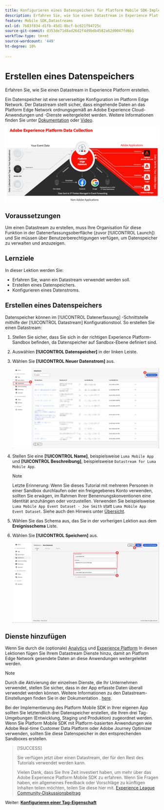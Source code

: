 ```yaml
---
title: Konfigurieren eines Datenspeichers für Platform Mobile SDK-Implementierungen
description: Erfahren Sie, wie Sie einen Datastream in Experience Platform erstellen.
feature: Mobile SDK,Datastreams
exl-id: 7b83f834-d1fb-45d1-8bcf-bc621f94725c
source-git-commit: d353de71d8ad26d2f4d9bdb4582a62d0047fd6b1
workflow-type: tm+mt
source-wordcount: '449'
ht-degree: 10%

---
```


# Erstellen eines Datenspeichers

Erfahren Sie, wie Sie einen Datastream in Experience Platform erstellen.

Ein Datenspeicher ist eine serverseitige Konfiguration im Platform Edge Network. Der Datastream stellt sicher, dass eingehende Daten an das Platform Edge Network ordnungsgemäß an Adobe Experience Cloud-Anwendungen und -Dienste weitergeleitet werden. Weitere Informationen finden Sie unter [Dokumentation](https://experienceleague.adobe.com/docs/experience-platform/datastreams/overview.html?lang=de) oder [Video](https://experienceleague.adobe.com/docs/platform-learn/data-collection/edge-network/configure-datastreams.html?lang=de).

![Architektur](assets/architecture.png)

## Voraussetzungen

Um einen Datastream zu erstellen, muss Ihre Organisation für diese Funktion in der Datenerfassungsoberfläche (zuvor [!UICONTROL Launch]) und Sie müssen über Benutzerberechtigungen verfügen, um Datenspeicher zu verwalten und anzuzeigen.

## Lernziele

In dieser Lektion werden Sie:

* Erfahren Sie, wann ein Datastream verwendet werden soll.
* Erstellen eines Datenspeichers.
* Konfigurieren eines Datenstroms.

## Erstellen eines Datenspeichers

Datenspeicher können im [!UICONTROL Datenerfassung] -Schnittstelle mithilfe der [!UICONTROL Datastream] Konfigurationstool. So erstellen Sie einen Datastream:

1. Stellen Sie sicher, dass Sie sich in der richtigen Experience Platform-Sandbox befinden, da Datenspeicher auf Sandbox-Ebene definiert sind.
1. Auswählen **[!UICONTROL Datenspeicher]** in der linken Leiste.
1. Wählen Sie **[!UICONTROL Neuer Datenstrom]** aus.

   ![datastreams home](assets/datastream-new.png)

1. Stellen Sie eine **[!UICONTROL Name]**, beispielsweise `Luma Mobile App` und **[!UICONTROL Beschreibung]**, beispielsweise `Datastream for Luma Mobile App`.

   >[!NOTE]
   >
   >Letzte Erinnerung: Wenn Sie dieses Tutorial mit mehreren Personen in einer Sandbox durchlaufen oder ein freigegebenes Konto verwenden, sollten Sie erwägen, im Rahmen Ihrer Benennungskonventionen eine Identität anzuhängen oder vorzustellen. Verwenden Sie beispielsweise `Luma Mobile App Event Dataset - Joe Smith` statt `Luma Mobile App Event Dataset`. Siehe auch den Hinweis unter [Übersicht](overview.md).

1. Wählen Sie das Schema aus, das Sie in der vorherigen Lektion aus dem **Ereignisschema** Liste.
1. Wählen Sie **[!UICONTROL Speichern]** aus.

   ![neue Datenspeicher](assets/datastream-name.png)


## Dienste hinzufügen

Wenn Sie durch die (optionale) [Analytics](analytics.md) und [Experience Platform](platform.md) In diesen Lektionen fügen Sie Ihrem Datastream Dienste hinzu, damit an Platform Edge Network gesendete Daten an diese Anwendungen weitergeleitet werden.

<!--

### Adobe Analytics

1. Select **[!UICONTROL Add Service]**.

1. Add **[!UICONTROL Adobe Analytics]** from the [!UICONTROL Service] list, 

1. Enter the name of the report site that you want to use in **[!UICONTROL Report Suite ID]**.

1. Enable the service by switching **[!UICONTROL Enabled]** on.

1. Select **[!UICONTROL Save]**.

   ![Add Adobe Analytics as datastream service](assets/datastream-service-aa.png)


### Adobe Experience Platform

You might also want to enable the Adobe Experience Platform service. 

>[!IMPORTANT]
>
>You can only enable the Adobe Experience Platform service when having created an event dataset. If you don't already have an event dataset created, follow the instructions [here](platform.md).

1. Click ![Add](https://spectrum.adobe.com/static/icons/workflow_18/Smock_AddCircle_18_N.svg) **[!UICONTROL Add Service]** to add another service.

1. Select **[!UICONTROL Adobe Experience Platform]** from the [!UICONTROL Service] list.

1. Enable the service by switching **[!UICONTROL Enabled]** on.

1. Select the **[!UICONTROL Event Dataset]** that you created as part of the [Create a dataset](platform.md#create-a-dataset) instructions, for example **Luma Mobile App Event Dataset**

1. Select **[!UICONTROL Save]**.

   ![Add Adobe Experience Platform as a datastream service](assets/datastream-service-aep.png)
1. The final configuration should look something like this.
   
   ![datastream settings](assets/datastream-settings.png)

-->


>[!NOTE]
>
>Durch die Aktivierung der einzelnen Dienste, die Ihr Unternehmen verwendet, stellen Sie sicher, dass in der App erfasste Daten überall verwendet werden können. Weitere Informationen zu den Datastream-Einstellungen finden Sie in der Dokumentation . [here](https://experienceleague.adobe.com/docs/experience-platform/datastreams/overview.html?lang=de).

Bei der Implementierung des Platform Mobile SDK in Ihrer eigenen App sollten Sie letztendlich drei Datenspeicher erstellen, die Ihren drei Tag-Umgebungen (Entwicklung, Staging und Produktion) zugeordnet werden. Wenn Sie Platform Mobile SDK mit Platform-basierten Anwendungen wie Adobe Real-time Customer Data Platform oder Adobe Journey Optimizer verwenden, sollten Sie diese Datenspeicher in den entsprechenden Sandboxes erstellen.

>[!SUCCESS]
>
>Sie verfügen jetzt über einen Datastream, der für den Rest des Tutorials verwendet werden kann.
>
>Vielen Dank, dass Sie Ihre Zeit investiert haben, um mehr über das Adobe Experience Platform Mobile SDK zu erfahren. Wenn Sie Fragen haben, ein allgemeines Feedback oder Vorschläge zu künftigen Inhalten teilen möchten, teilen Sie diese hier mit. [Experience League Community-Diskussionsbeitrag](https://experienceleaguecommunities.adobe.com/t5/adobe-experience-platform-data/tutorial-discussion-implement-adobe-experience-cloud-in-mobile/td-p/443796)

Weiter: **[Konfigurieren einer Tag-Eigenschaft](configure-tags.md)**
